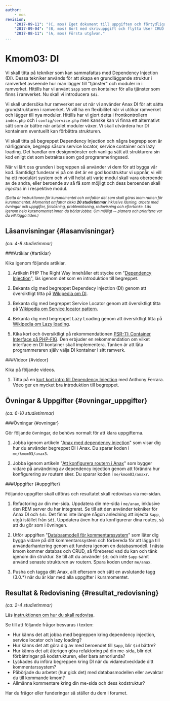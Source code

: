 ```yaml
---
author:
    - mos
revision:
    "2017-09-11": "(C, mos) Eget dokument till uppgiften och förtydligade att man kan påbörja funderingarna kring en databas."
    "2017-09-04": "(B, mos) Bort med skrivuppgift och flytta User CRUD till kmom04."
    "2017-08-11": "(A, mos) Första utgåvan."
...
```

Kmom03: DI
==================================

Vi skall titta på tekniker som kan sammafattas med Dependency Injection (DI). Dessa tekniker används för att skapa en grundläggande struktur i ramverket avseende hur man lägger till "tjänster" och moduler in i ramverket. Hittills har vi använt `$app` som en kontainer för alla tjänster som finns i ramverket. Nu skall vi introducera `$di`.

Vi skall undersöka hur ramverket ser ut när vi använder Anax DI för att sätta grundstrukturen i ramverket. Vi vill ha en flexibilitet när vi utökar ramverket och lägger till nya moduler. Hittills har vi gjort detta i frontkontrollern `index.php` och i `config/service.php` men kanske kan vi finna ett alternativt sätt som är bättre när antalet moduler växer. Vi skall utvärdera hur DI kontainern eventuellt kan förbättra strukturen.

Vi skall titta på begreppet Dependency Injection och några begrepp som är närliggande, begrepp såsom service locator, service container och lazy loading. Det handlar om designmönster och vanliga sätt att strukturera sin kod enligt det som betraktas som god programmeringssed.

När vi lärt oss grunden i begreppen så använder vi dem för att bygga vår kod. Samtidigt funderar vi på om det är en god kodstruktur vi uppnår, vi vill ha ett modulärt system och vi vill helst att varje modul skall vara oberoende av de andra, eller beroende av så få som möjligt och dess beroenden skall _injectas_ in i respektive modul.

<!--more-->



<small><i>(Detta är instruktionen för kursmomentet och omfattar det som skall göras inom ramen för kursmomentet. Momentet omfattar cirka **20 studietimmar** inklusive läsning, arbete med övningar och uppgifter, felsökning, problemlösning, redovisning och eftertanke. Läs igenom hela kursmomentet innan du börjar jobba. Om möjligt -- planera och prioritera var du vill lägga tiden.)</i></small>



Läsanvisningar  {#lasanvisningar}
---------------------------------

*(ca: 4-8 studietimmar)*



###Artiklar {#artiklar}

Kika igenom följande artiklar.

1. Artikeln PHP The Right Way innehåller ett stycke om "[Dependency Injection](http://www.phptherightway.com/#dependency_injection)", läs igenom det som en introduktion till begreppet.

1. Bekanta dig med begreppet Dependecy Injection (DI) genom att översiktligt titta på [Wikipedia om DI](https://en.wikipedia.org/wiki/Dependency_injection).

1. Bekanta dig med begreppet Service Locator genom att översiktligt titta på [Wikipedia om Service locator pattern](https://en.wikipedia.org/wiki/Service_locator_pattern).

1. Bekanta dig med begreppet Lazy Loading genom att översiktligt titta på [Wikipedia om Lazy loading](https://en.wikipedia.org/wiki/Lazy_loading).

1. Kika kort och översiktligt på rekommendationen [PSR-11: Container Interface på PHP-FIG](http://www.php-fig.org/psr/psr-11/). Den erbjuder en rekommendation om vilket interface en DI kontainer skall implementera. Tanken är att låta programmeraren själv välja DI kontainer i sitt ramverk.



###Videor {#videor}

Kika på följande videos.

1. Titta på en [kort kort intro till Dependency Injection](https://www.youtube.com/watch?v=IKD2-MAkXyQ) med Anthony Ferrara. Vdeo ger en mycket bra introduktion till begreppet.



Övningar & Uppgifter  {#ovningar_uppgifter}
-------------------------------------------

*(ca: 6-10 studietimmar)*



###Övningar {#ovningar}

Gör följande övningar, de behövs normalt för att klara uppgifterna.

1. Jobba igenom artikeln "[Anax med dependency injection](kunskap/anax-med-dependency-injection)" som visar dig hur du använder begreppet DI i Anax. Du sparar koden i `me/kmom03/anax3`.

1. Jobba igenom artikeln "[Att konfigurera routern i Anax](kunskap/att-konfigurera-routern-i-anax)" som bygger vidare på användning av dependency injection genom att förändra hur konfigurering av routern sker. Du sparar koden i `me/kmom03/anaxr`.



###Uppgifter {#uppgifter}

Följande uppgifter skall utföras och resultatet skall redovisas via me-sidan.

1. Refactoring av din me-sida. Uppdatera din me-sida i `me/anax`, inklusive den REM server du har integrerat. Se till att den använder tekniker för Anax DI och `$di`. Det finns inte längre någon anledning att injecta `$app`, utgå istället från `$di`. Uppdatera även hur du konfigurerar dina routes, så att du gör som i övningen.

1. Utför uppgiften "[Databasmodell för kommentarssystem](uppgift/databasmodell-for-kommentarssystem)" som låter dig bygga vidare på ditt kommentarssystem och förbereda för att lägga till användarhantering genom att fundera igenom en databasmodell. I nästa kmom kommer databas och CRUD, så förebered vad du kan och tänk igenom din struktur. Se till att du använder `$di` och inte `$app` samt använd senaste strukturen av routern. Spara koden under `me/anax`.

1. Pusha och tagga ditt Anax, allt eftersom och sätt en avslutande tagg (3.0.\*) när du är klar med alla uppgifter i kursmomentet.

<!--
1. Skriv gruppvis en artikel om ["Dependency Injection (DI)"](uppgift/skriv-artikel-om-di). Spara artikeln i din me-sida.
-->



Resultat & Redovisning  {#resultat_redovisning}
-----------------------------------------------

*(ca: 2-4 studietimmar)*

Läs [instruktionen om hur du skall redovisa](./../redovisa).

Se till att följande frågor besvaras i texten:

* Hur känns det att jobba med begreppen kring dependency injection, service locator och lazy loading?
* Hur känns det att göra dig av med beroendet till `$app`, blir `$id` bättre?
* Hur känns det att återigen göra refaktoring på din me-sida, blir det förbättringar på kodstrukturen, eller bara annorlunda?
* Lyckades du införa begreppen kring DI när du vidareutvecklade ditt kommentarssystem?
* Påbörjade du arbetet (hur gick det) med databasmodellen eller avvaktar du till kommande kmom?
* Allmänna kommentare kring din me-sida och dess kodstruktur?

Har du frågor eller funderingar så ställer du dem i forumet.
